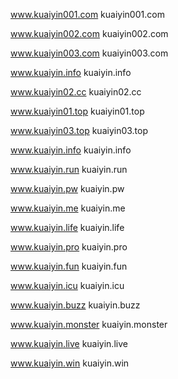 www.kuaiyin001.com kuaiyin001.com

www.kuaiyin002.com kuaiyin002.com

www.kuaiyin003.com kuaiyin003.com

www.kuaiyin.info kuaiyin.info

www.kuaiyin02.cc kuaiyin02.cc

www.kuaiyin01.top kuaiyin01.top

www.kuaiyin03.top kuaiyin03.top

www.kuaiyin.info kuaiyin.info

www.kuaiyin.run kuaiyin.run

www.kuaiyin.pw kuaiyin.pw

www.kuaiyin.me kuaiyin.me

www.kuaiyin.life kuaiyin.life

www.kuaiyin.pro kuaiyin.pro

www.kuaiyin.fun kuaiyin.fun

www.kuaiyin.icu kuaiyin.icu

www.kuaiyin.buzz kuaiyin.buzz

www.kuaiyin.monster kuaiyin.monster

www.kuaiyin.live kuaiyin.live

www.kuaiyin.win kuaiyin.win
